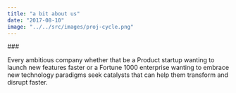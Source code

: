 ```yaml
---
title: "a bit about us"
date: "2017-08-10"
image: "../../src/images/proj-cycle.png"
---
```


###<!--  We help brands with big ideas -->

Every ambitious company whether that be a Product startup wanting to launch new features faster or a Fortune 1000 enterprise wanting to embrace new technology paradigms seek catalysts that can help them transform and disrupt faster.

<!-- We enable leading companies to transform with a powerful approach that combines lean methods with modern technologies, automation, and continuous delivery. Our process is about evolving, in both technology and delivery, and our culture is centered on innovation. Working together we enable businesses to create and build new solutions. -->
